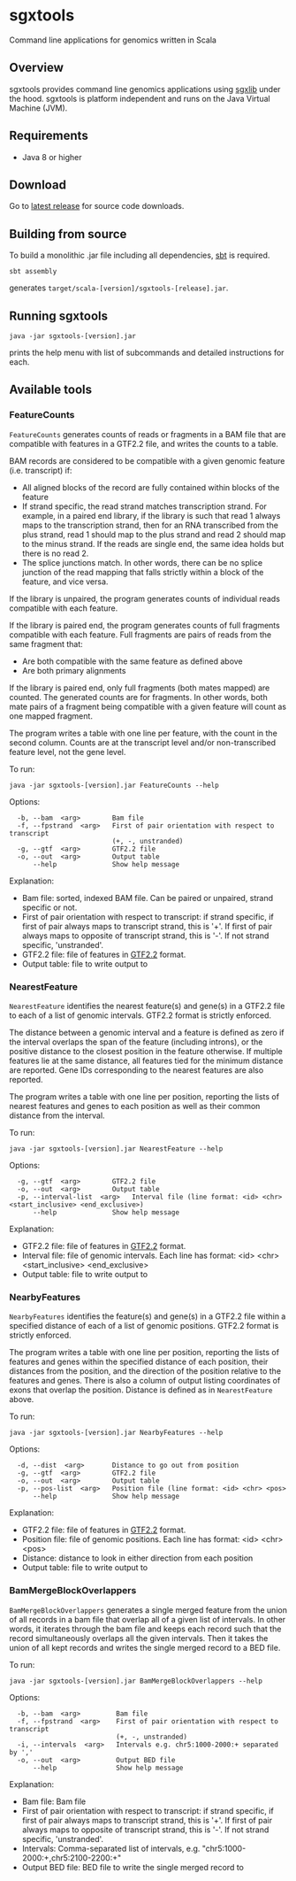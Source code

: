 # sgxtools
Command line applications for genomics written in Scala

## Overview

sgxtools provides command line genomics applications using [sgxlib](https://github.com/pamelarussell/sgxlib) under the hood. sgxtools is platform independent and runs on the Java Virtual Machine (JVM).

## Requirements

- Java 8 or higher

## Download

Go to [latest release](https://github.com/pamelarussell/sgxtools/releases/latest) for source code downloads.

## Building from source

To build a monolithic .jar file including all dependencies, [sbt](http://www.scala-sbt.org/) is required.

```
sbt assembly
```

generates `target/scala-[version]/sgxtools-[release].jar`.

## Running sgxtools

```
java -jar sgxtools-[version].jar
```

prints the help menu with list of subcommands and detailed instructions for each.

## Available tools

### FeatureCounts

`FeatureCounts` generates counts of reads or fragments in a BAM file that are compatible with features in a GTF2.2 file, and writes the counts to a table. 

BAM records are considered to be compatible with a given genomic feature (i.e. transcript) if:
- All aligned blocks of the record are fully contained within blocks of the feature
- If strand specific, the read strand matches transcription strand. For example, in a paired end library, if the library is such that read 1 always maps to the transcription strand, then for an RNA transcribed from the plus strand, read 1 should map to the plus strand and read 2 should map to the minus strand. If the reads are single end, the same idea holds but there is no read 2.
- The splice junctions match. In other words, there can be no splice junction of the read mapping that falls strictly within a block of the feature, and vice versa.

If the library is unpaired, the program generates counts of individual reads compatible with each feature.

If the library is paired end, the program generates counts of full fragments compatible with each feature. Full fragments are pairs of reads from the same fragment that:
- Are both compatible with the same feature as defined above
- Are both primary alignments

If the library is paired end, only full fragments (both mates mapped) are counted. The generated counts are for fragments. In other words, both mate pairs of a fragment being compatible with a given feature will count as one mapped fragment.

The program writes a table with one line per feature, with the count in the second column. Counts are at the transcript level and/or non-transcribed feature level, not the gene level.

To run:
```
java -jar sgxtools-[version].jar FeatureCounts --help
```

Options:
```
  -b, --bam  <arg>        Bam file
  -f, --fpstrand  <arg>   First of pair orientation with respect to transcript
                          (+, -, unstranded)
  -g, --gtf  <arg>        GTF2.2 file
  -o, --out  <arg>        Output table
      --help              Show help message
```

Explanation:
- Bam file: sorted, indexed BAM file. Can be paired or unpaired, strand specific or not.
- First of pair orientation with respect to transcript: if strand specific, if first of pair always maps to transcript strand, this is '+'. If first of pair always maps to opposite of transcript strand, this is '-'. If not strand specific, 'unstranded'.
- GTF2.2 file: file of features in [GTF2.2](http://mblab.wustl.edu/GTF22.html) format.
- Output table: file to write output to

### NearestFeature

`NearestFeature` identifies the nearest feature(s) and gene(s) in a GTF2.2 file to each of a list of genomic intervals. GTF2.2 format is strictly enforced.

The distance between a genomic interval and a feature is defined as zero if the interval overlaps the span of the feature (including introns), or the positive distance to the closest position in the feature otherwise. If multiple features lie at the same distance, all features tied for the minimum distance are reported. Gene IDs corresponding to the nearest features are also reported.

The program writes a table with one line per position, reporting the lists of nearest features and genes to each position as well as their common distance from the interval.

To run:
```
java -jar sgxtools-[version].jar NearestFeature --help
```

Options:
```
  -g, --gtf  <arg>        GTF2.2 file
  -o, --out  <arg>        Output table
  -p, --interval-list  <arg>   Interval file (line format: <id> <chr> <start_inclusive> <end_exclusive>)
      --help              Show help message
```

Explanation:
- GTF2.2 file: file of features in [GTF2.2](http://mblab.wustl.edu/GTF22.html) format.
- Interval file: file of genomic intervals. Each line has format: \<id> \<chr> \<start_inclusive> \<end_exclusive>
- Output table: file to write output to

### NearbyFeatures

`NearbyFeatures` identifies the feature(s) and gene(s) in a GTF2.2 file within a specified distance of each of a list of genomic positions. GTF2.2 format is strictly enforced.

The program writes a table with one line per position, reporting the lists of features and genes within the specified distance of each position, their distances from the position, and the direction of the position relative to the features and genes. There is also a column of output listing coordinates of exons that overlap the position. Distance is defined as in `NearestFeature` above.

To run:
```
java -jar sgxtools-[version].jar NearbyFeatures --help
```

Options:
```
  -d, --dist  <arg>       Distance to go out from position
  -g, --gtf  <arg>        GTF2.2 file
  -o, --out  <arg>        Output table
  -p, --pos-list  <arg>   Position file (line format: <id> <chr> <pos>
      --help              Show help message
```

Explanation:
- GTF2.2 file: file of features in [GTF2.2](http://mblab.wustl.edu/GTF22.html) format.
- Position file: file of genomic positions. Each line has format: \<id> \<chr> \<pos>
- Distance: distance to look in either direction from each position
- Output table: file to write output to

### BamMergeBlockOverlappers

`BamMergeBlockOverlappers` generates a single merged feature from the union of all records in a bam file that overlap all of a given list of intervals. In other words, it iterates through the bam file and keeps each record such that the record simultaneously overlaps all the given intervals. Then it takes the union of all kept records and writes the single merged record to a BED file.

To run:
```
java -jar sgxtools-[version].jar BamMergeBlockOverlappers --help
```

Options:
```
  -b, --bam  <arg>         Bam file
  -f, --fpstrand  <arg>    First of pair orientation with respect to transcript
                           (+, -, unstranded)
  -i, --intervals  <arg>   Intervals e.g. chr5:1000-2000:+ separated by ','
  -o, --out  <arg>         Output BED file
      --help               Show help message
```

Explanation:
- Bam file: Bam file
- First of pair orientation with respect to transcript: if strand specific, if first of pair always maps to transcript strand, this is '+'. If first of pair always maps to opposite of transcript strand, this is '-'. If not strand specific, 'unstranded'.
- Intervals: Comma-separated list of intervals, e.g. "chr5:1000-2000:+,chr5:2100-2200:+"
- Output BED file: BED file to write the single merged record to
